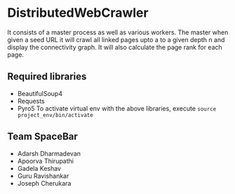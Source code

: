 # DistributedWebCrawler

It consists of a master process as well as various workers. The master when given a seed URL it will crawl all linked pages upto a to a given depth n and display the connectivity graph. It will also calculate the page rank for each page.

## Required libraries
* BeautifulSoup4
* Requests
* Pyro5
To activate virtual env with the above libraries, execute
    `source project_env/bin/activate`
    
## Team SpaceBar
* Adarsh Dharmadevan
* Apoorva Thirupathi
* Gadela Keshav
* Guru Ravishankar
* Joseph Cherukara
